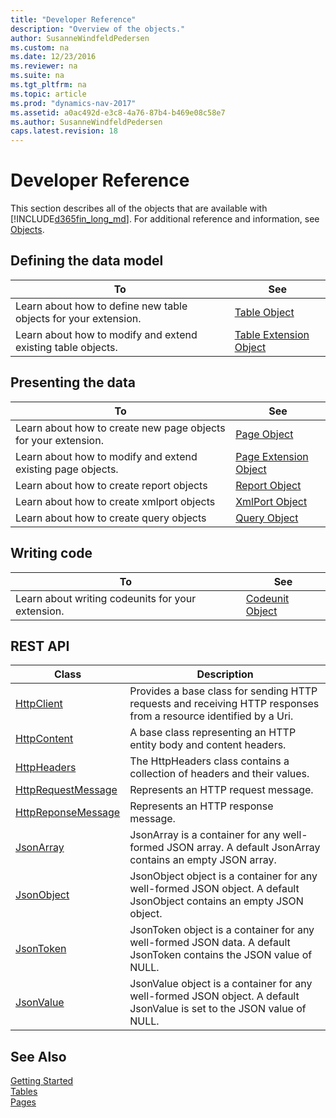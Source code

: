 ```yaml
---
title: "Developer Reference"
description: "Overview of the objects."
author: SusanneWindfeldPedersen
ms.custom: na
ms.date: 12/23/2016
ms.reviewer: na
ms.suite: na
ms.tgt_pltfrm: na
ms.topic: article
ms.prod: "dynamics-nav-2017"
ms.assetid: a0ac492d-e3c8-4a76-87b4-b469e08c58e7
ms.author: SusanneWindfeldPedersen
caps.latest.revision: 18
---
```


 

# Developer Reference
This section describes all of the objects that are available with [!INCLUDE[d365fin_long_md](includes/d365fin_long_md.md)]. For additional reference and information, see [Objects](objects.md).

## Defining the data model
|To | See |
|---|-----|
|Learn about how to define new table objects for your extension.|[Table Object](devenv-table-object.md)|
|Learn about how to modify and extend existing table objects. |[Table Extension Object](devenv-table-ext-object.md)|

## Presenting the data
|To |See |
|---|----|
|Learn about how to create new page objects for your extension.|[Page Object](devenv-page-object.md)|
|Learn about how to modify and extend existing page objects. |[Page Extension Object](devenv-page-ext-object.md)|
|Learn about how to create report objects|[Report Object](devenv-report-object.md)|
|Learn about how to create xmlport objects|[XmlPort Object](devenv-xmlobject-object.md)|
|Learn about how to create query objects|[Query Object](devenv-query-object.md)|

## Writing code
|To |See |
|---|----|
|Learn about writing codeunits for your extension.|[Codeunit Object](devenv-codeunit-object.md)|

## REST API
|Class|Description|
|-----|-----------|
|[HttpClient](httpclient-class.md)|Provides a base class for sending HTTP requests and receiving HTTP responses from a resource identified by a Uri.|
|[HttpContent](httpcontent-class.md)|A base class representing an HTTP entity body and content headers.|
|[HttpHeaders](httpheaders-class.md)|The HttpHeaders class contains a collection of headers and their values.|
|[HttpRequestMessage](httprequestmessage-class.md)|Represents an HTTP request message.|
|[HttpReponseMessage](httpresponsemessage-class.md)|Represents an HTTP response message.|
|[JsonArray](jsonarray-class.md)|JsonArray is a container for any well-formed JSON array. A default JsonArray contains an empty JSON array.|
|[JsonObject](jsonobject-class.md)|JsonObject object is a container for any well-formed JSON object. A default JsonObject contains an empty JSON object.|
|[JsonToken](jsontoken-class.md)|JsonToken object is a container for any well-formed JSON data. A default JsonToken contains the JSON value of NULL.|
|[JsonValue](jsonvalue-class.md)|JsonValue object is a container for any well-formed JSON object. A default JsonValue is set to the JSON value of NULL.|


## See Also
[Getting Started](devenv-get-started.md)  
[Tables](tables.md)  
[Pages](pages.md)
